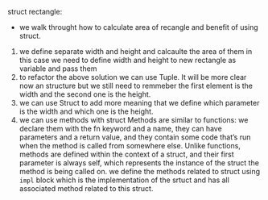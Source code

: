 struct rectangle:

- we walk throught how to calculate area of recangle and benefit of using struct.

1. we define separate width and height and calcaulte the area of them in this case we need to define width and height to new rectangle as variable and pass them
2. to refactor the above solution we can use Tuple. It will be more clear now an structure but we still need to remmeber the first element is the width and the second one is the height.
3. we can use Struct
   to add more meaning that we define which parameter is the width and which one is the height.
4. we can use methods with struct
   Methods are similar to functions: we declare them with the fn keyword and a name, they can have parameters and a return value, and they contain some code that’s run when the method is called from somewhere else. Unlike functions, methods are defined within the context of a struct, and their first parameter is always self, which represents the instance of the struct the method is being called on.
   we define the methods related to struct using `impl` block which is the implementation of the srtuct and has all associated method related to this struct.
